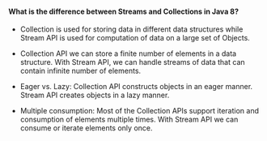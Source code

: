 #### What is the difference between Streams and Collections in Java 8?
* Collection is used for storing data in different data structures while Stream API is used for computation of data on a large set of Objects.

* Collection API we can store a finite number of elements in a data structure. With Stream API, we can handle streams of data that can contain infinite number of elements.

* Eager vs. Lazy: 
   Collection API constructs objects in an eager manner. Stream API creates objects in a lazy manner.

* Multiple consumption: 
  Most of the Collection APIs support iteration and consumption of elements multiple times. With Stream API we can consume or iterate elements only once.
